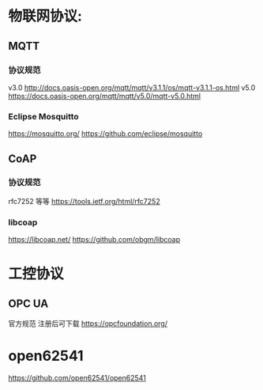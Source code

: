 
# 物联网协议:

## MQTT

### 协议规范
v3.0
http://docs.oasis-open.org/mqtt/mqtt/v3.1.1/os/mqtt-v3.1.1-os.html
v5.0
https://docs.oasis-open.org/mqtt/mqtt/v5.0/mqtt-v5.0.html

### Eclipse Mosquitto
https://mosquitto.org/
https://github.com/eclipse/mosquitto


## CoAP

### 协议规范
rfc7252 等等
https://tools.ietf.org/html/rfc7252

### libcoap
https://libcoap.net/
https://github.com/obgm/libcoap


# 工控协议

## OPC UA
官方规范 注册后可下载
https://opcfoundation.org/

# open62541
https://github.com/open62541/open62541
